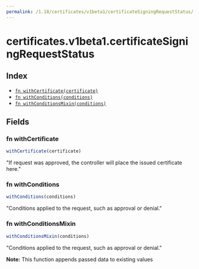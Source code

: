 ```yaml
---
permalink: /1.18/certificates/v1beta1/certificateSigningRequestStatus/
---
```


# certificates.v1beta1.certificateSigningRequestStatus



## Index

* [`fn withCertificate(certificate)`](#fn-withcertificate)
* [`fn withConditions(conditions)`](#fn-withconditions)
* [`fn withConditionsMixin(conditions)`](#fn-withconditionsmixin)

## Fields

### fn withCertificate

```ts
withCertificate(certificate)
```

"If request was approved, the controller will place the issued certificate here."

### fn withConditions

```ts
withConditions(conditions)
```

"Conditions applied to the request, such as approval or denial."

### fn withConditionsMixin

```ts
withConditionsMixin(conditions)
```

"Conditions applied to the request, such as approval or denial."

**Note:** This function appends passed data to existing values